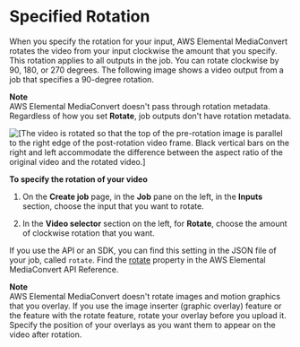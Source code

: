 # Specified Rotation<a name="manually-specified-rotation"></a>

When you specify the rotation for your input, AWS Elemental MediaConvert rotates the video from your input clockwise the amount that you specify\. This rotation applies to all outputs in the job\. You can rotate clockwise by 90, 180, or 270 degrees\. The following image shows a video output from a job that specifies a 90\-degree rotation\.

**Note**  
AWS Elemental MediaConvert doesn't pass through rotation metadata\. Regardless of how you set **Rotate**, job outputs don't have rotation metadata\.

![\[The video is rotated so that the top of the pre-rotation image is parallel to the right edge of the post-rotation video frame. Black vertical bars on the right and left accommodate the difference between the aspect ratio of the original video and the rotated video.\]](http://docs.aws.amazon.com/mediaconvert/latest/ug/images/auto-rotate-example.jpg)

**To specify the rotation of your video**

1. On the **Create job** page, in the **Job** pane on the left, in the **Inputs** section, choose the input that you want to rotate\.

1. In the **Video selector** section on the left, for **Rotate**, choose the amount of clockwise rotation that you want\.

If you use the API or an SDK, you can find this setting in the JSON file of your job, called `rotate`\. Find the [rotate](https://docs.aws.amazon.com/mediaconvert/latest/apireference/jobs.html#jobs-prop-videoselector-rotate) property in the AWS Elemental MediaConvert API Reference\.

**Note**  
AWS Elemental MediaConvert doesn't rotate images and motion graphics that you overlay\. If you use the image inserter \(graphic overlay\) feature or the feature with the rotate feature, rotate your overlay before you upload it\. Specify the position of your overlays as you want them to appear on the video after rotation\.